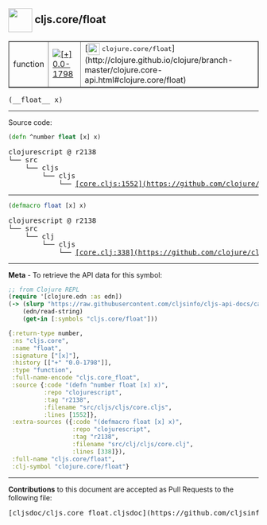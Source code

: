 ## <img width="48px" valign="middle" src="http://i.imgur.com/Hi20huC.png"> cljs.core/float

 <table border="1">
<tr>

<td>function</td>
<td><a href="https://github.com/cljsinfo/cljs-api-docs/tree/0.0-1798"><img valign="middle" alt="[+] 0.0-1798" src="https://img.shields.io/badge/+-0.0--1798-lightgrey.svg"></a> </td>
<td>
[<img height="24px" valign="middle" src="http://i.imgur.com/1GjPKvB.png"> <samp>clojure.core/float</samp>](http://clojure.github.io/clojure/branch-master/clojure.core-api.html#clojure.core/float)
</td>
</tr>
</table>

 <samp>
(__float__ x)<br>
</samp>

---





Source code:

```clj
(defn ^number float [x] x)
```

 <pre>
clojurescript @ r2138
└── src
    └── cljs
        └── cljs
            └── <ins>[core.cljs:1552](https://github.com/clojure/clojurescript/blob/r2138/src/cljs/cljs/core.cljs#L1552)</ins>
</pre>


---

```clj
(defmacro float [x] x)
```

 <pre>
clojurescript @ r2138
└── src
    └── clj
        └── cljs
            └── <ins>[core.clj:338](https://github.com/clojure/clojurescript/blob/r2138/src/clj/cljs/core.clj#L338)</ins>
</pre>

---

__Meta__ - To retrieve the API data for this symbol:

```clj
;; from Clojure REPL
(require '[clojure.edn :as edn])
(-> (slurp "https://raw.githubusercontent.com/cljsinfo/cljs-api-docs/catalog/cljs-api.edn")
    (edn/read-string)
    (get-in [:symbols "cljs.core/float"]))
```

```clj
{:return-type number,
 :ns "cljs.core",
 :name "float",
 :signature ["[x]"],
 :history [["+" "0.0-1798"]],
 :type "function",
 :full-name-encode "cljs.core_float",
 :source {:code "(defn ^number float [x] x)",
          :repo "clojurescript",
          :tag "r2138",
          :filename "src/cljs/cljs/core.cljs",
          :lines [1552]},
 :extra-sources ({:code "(defmacro float [x] x)",
                  :repo "clojurescript",
                  :tag "r2138",
                  :filename "src/clj/cljs/core.clj",
                  :lines [338]}),
 :full-name "cljs.core/float",
 :clj-symbol "clojure.core/float"}

```

---

__Contributions__ to this document are accepted as Pull Requests to the following file:

 <pre>
[cljsdoc/cljs.core_float.cljsdoc](https://github.com/cljsinfo/cljs-api-docs/blob/master/cljsdoc/cljs.core_float.cljsdoc)
</pre>


